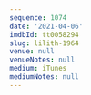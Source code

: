 ```yaml
---
sequence: 1074
date: '2021-04-06'
imdbId: tt0058294
slug: lilith-1964
venue: null
venueNotes: null
medium: iTunes
mediumNotes: null
---
```


